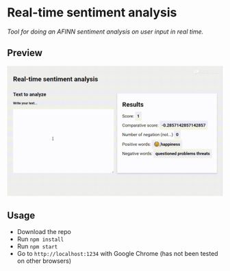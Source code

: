 # Real-time sentiment analysis
_Tool for doing an AFINN sentiment analysis on user input in real time._

## Preview 

![App preview](preview/real-time-sentiment-analysis.gif)


## Usage 

- Download the repo
- Run `npm install`
- Run `npm start`
- Go to `http://localhost:1234` with Google Chrome (has not been tested on other browsers)



